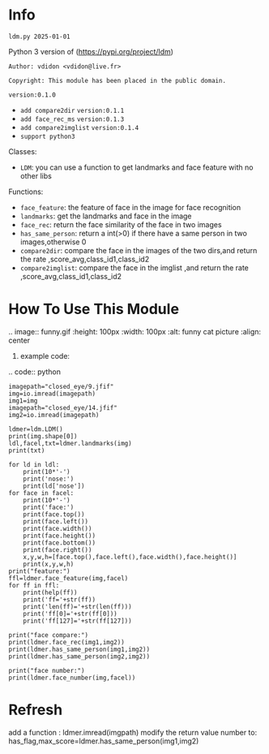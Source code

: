 Info
====
`ldm.py 2025-01-01`

Python 3 version of (https://pypi.org/project/ldm)

`Author: vdidon <vdidon@live.fr>`

`Copyright: This module has been placed in the public domain.`

`version:0.1.0`
- `add compare2dir` 
`version:0.1.1`
- `add face_rec_ms` 
`version:0.1.3`
- `add compare2imglist`
`version:0.1.4`
- `support python3`

Classes:
- `LDM`: you can use a function to get landmarks and face feature  with no other libs 

Functions:

- `face_feature`: the feature of face in the image for face recognition 
- `landmarks`: get the landmarks and face in the image 
- `face_rec`: return the face similarity of the  face in two images
- `has_same_person`: return a int(>0) if there have a same person in two images,otherwise 0
- `compare2dir`: compare the face in the images of the two dirs,and return the rate ,score_avg,class_id1,class_id2
- `compare2imglist`: compare the face in the imglist ,and return the rate ,score_avg,class_id1,class_id2

How To Use This Module
======================
.. image:: funny.gif
   :height: 100px
   :width: 100px
   :alt: funny cat picture
   :align: center

1. example code:


.. code:: python

    imagepath="closed_eye/9.jfif"
    img=io.imread(imagepath)
    img1=img
    imagepath="closed_eye/14.jfif"
    img2=io.imread(imagepath)
    
    ldmer=ldm.LDM()
    print(img.shape[0])
    ldl,facel,txt=ldmer.landmarks(img)
    print(txt)
    
    for ld in ldl:
        print(10*'-')
        print('nose:')
        print(ld['nose'])
    for face in facel:
        print(10*'-') 
        print('face:')
        print(face.top())
        print(face.left())
        print(face.width())
        print(face.height())
        print(face.bottom())
        print(face.right())
        x,y,w,h=[face.top(),face.left(),face.width(),face.height()]
        print(x,y,w,h)
    print("feature:")
    ffl=ldmer.face_feature(img,facel)
    for ff in ffl:
        print(help(ff))
        print('ff='+str(ff))
        print('len(ff)='+str(len(ff)))
        print('ff[0]='+str(ff[0]))
        print('ff[127]='+str(ff[127]))

    print("face compare:")
    print(ldmer.face_rec(img1,img2))
    print(ldmer.has_same_person(img1,img2))
    print(ldmer.has_same_person(img2,img2))

    print("face number:")
    print(ldmer.face_number(img,facel))



Refresh
========

add a function : ldmer.imread(imgpath) 
modify  the return value number to: has_flag,max_score=ldmer.has_same_person(img1,img2)
